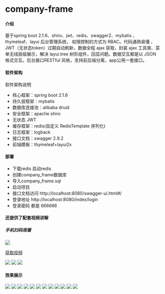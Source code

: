 # company-frame

#### 介绍
基于spring boot 2.1.6、shiro、jwt、redis、swagger2、mybatis 、thymeleaf、layui 后台管理系统， 权限控制的方式为 RBAC。代码通熟易懂 、JWT（无状态token）过期自动刷新，数据全程 ajax 获取，封装 ajax 工具类、菜单无线层级展示，解决 layui.tree 树形组件，回显问题。数据交互都是以 JSON 格式交互。后台接口RESTful 风格，支持前后端分离，app公用一套接口。 

#### 软件架构
软件架构说明
* 核心框架：spring boot 2.1.6
* 持久层框架：mybatis
* 数据库连接池：alibaba druid
* 安全框架：apache shiro
* 无状态 JWT
* 缓存框架：redis(自定义 RedisTemplate 序列化)
* 日志框架：logback
* 接口文档：swagger 2.9.2
* 前端模板：thymeleaf+layui2x

#### **部署**

- 下载redis 启动redis
- 创建company_frame数据库
- 导入company_frame.sql
- 启动项目
- 接口文档访问 http://localhost:8080/swagger-ui.html#/
- 登录地址 http://localhost:8080/index/login
- 登录密码 都是 666666


####  还提供了配套视频讲解
##### 手机扫码观看
![](https://gitee.com/yingxue985/company-frame/raw/master/src/main/resources/static/images/class/16.jpg) 

[获取视频](http://i.xue.taobao.com/detail.htm?spm=a2174.7765247.0.0.KXDWYJ&courseId=116855)

![](https://gitee.com/yingxue985/company-frame/raw/master/src/main/resources/static/images/class/15.jpg) 
![](https://gitee.com/yingxue985/company-frame/raw/master/src/main/resources/static/images/class/13.jpg) 
![](https://gitee.com/yingxue985/company-frame/raw/master/src/main/resources/static/images/class/14.jpg)
#### 效果展示

![](https://gitee.com/yingxue985/company-frame/raw/master/src/main/resources/static/images/class/1.JPG) 
![](https://gitee.com/yingxue985/company-frame/raw/master/src/main/resources/static/images/class/2.JPG)
![](https://gitee.com/yingxue985/company-frame/raw/master/src/main/resources/static/images/class/.JPG) 
![](https://gitee.com/yingxue985/company-frame/raw/master/src/main/resources/static/images/class/4.JPG) 
![](https://gitee.com/yingxue985/company-frame/raw/master/src/main/resources/static/images/class/5.JPG) 
![](https://gitee.com/yingxue985/company-frame/raw/master/src/main/resources/static/images/class/6.JPG) 
![](https://gitee.com/yingxue985/company-frame/raw/master/src/main/resources/static/images/class/7.JPG) 
![](https://gitee.com/yingxue985/company-frame/raw/master/src/main/resources/static/images/class/8.JPG) 
![](https://gitee.com/yingxue985/company-frame/raw/master/src/main/resources/static/images/class/9.JPG) 
![](https://gitee.com/yingxue985/company-frame/raw/master/src/main/resources/static/images/class/10.JPG) 
![](https://gitee.com/yingxue985/company-frame/raw/master/src/main/resources/static/images/class/11.JPG) 
![](https://gitee.com/yingxue985/company-frame/raw/master/src/main/resources/static/images/class/12.JPG)  




